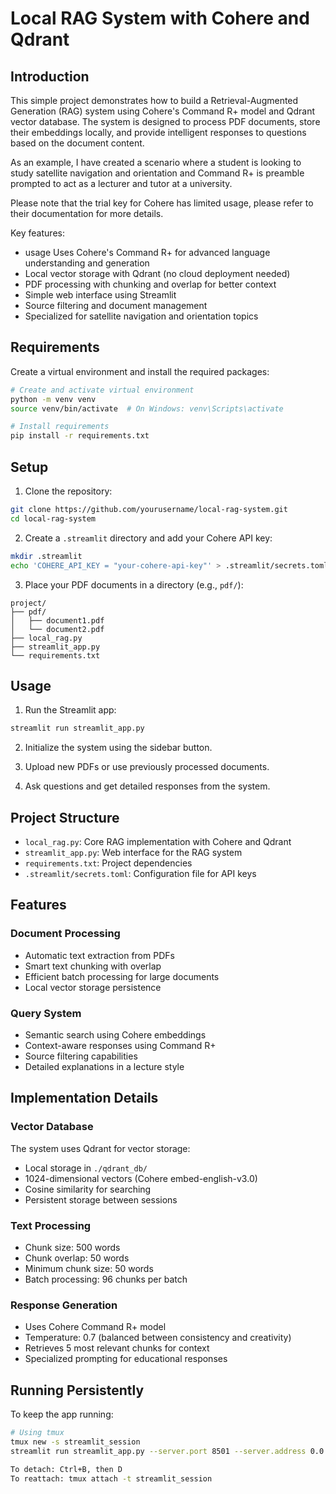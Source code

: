 # Local RAG System with Cohere and Qdrant

## Introduction
This simple project demonstrates how to build a Retrieval-Augmented Generation (RAG) system using Cohere's Command R+ model and Qdrant vector database. The system is designed to process PDF documents, store their embeddings locally, and provide intelligent responses to questions based on the document content.

As an example, I have created a scenario where a student is looking to study satellite navigation and orientation and Command R+ is preamble prompted to act as a lecturer and tutor at a university.

Please note that the trial key for Cohere has limited usage, please refer to their documentation for more details.

Key features:
- usage Uses Cohere's Command R+ for advanced language understanding and generation
- Local vector storage with Qdrant (no cloud deployment needed)
- PDF processing with chunking and overlap for better context
- Simple web interface using Streamlit
- Source filtering and document management
- Specialized for satellite navigation and orientation topics

## Requirements
Create a virtual environment and install the required packages:

```bash
# Create and activate virtual environment
python -m venv venv
source venv/bin/activate  # On Windows: venv\Scripts\activate

# Install requirements
pip install -r requirements.txt
```

## Setup

1. Clone the repository:
```bash
git clone https://github.com/yourusername/local-rag-system.git
cd local-rag-system
```

2. Create a `.streamlit` directory and add your Cohere API key:
```bash
mkdir .streamlit
echo 'COHERE_API_KEY = "your-cohere-api-key"' > .streamlit/secrets.toml
```

3. Place your PDF documents in a directory (e.g., `pdf/`):
```
project/
├── pdf/
│   ├── document1.pdf
│   └── document2.pdf
├── local_rag.py
├── streamlit_app.py
└── requirements.txt
```

## Usage

1. Run the Streamlit app:
```bash
streamlit run streamlit_app.py
```

2. Initialize the system using the sidebar button.

3. Upload new PDFs or use previously processed documents.

4. Ask questions and get detailed responses from the system.

## Project Structure

- `local_rag.py`: Core RAG implementation with Cohere and Qdrant
- `streamlit_app.py`: Web interface for the RAG system
- `requirements.txt`: Project dependencies
- `.streamlit/secrets.toml`: Configuration file for API keys

## Features

### Document Processing
- Automatic text extraction from PDFs
- Smart text chunking with overlap
- Efficient batch processing for large documents
- Local vector storage persistence

### Query System
- Semantic search using Cohere embeddings
- Context-aware responses using Command R+
- Source filtering capabilities
- Detailed explanations in a lecture style

## Implementation Details

### Vector Database
The system uses Qdrant for vector storage:
- Local storage in `./qdrant_db/`
- 1024-dimensional vectors (Cohere embed-english-v3.0)
- Cosine similarity for searching
- Persistent storage between sessions

### Text Processing
- Chunk size: 500 words
- Chunk overlap: 50 words
- Minimum chunk size: 50 words
- Batch processing: 96 chunks per batch

### Response Generation
- Uses Cohere Command R+ model
- Temperature: 0.7 (balanced between consistency and creativity)
- Retrieves 5 most relevant chunks for context
- Specialized prompting for educational responses

## Running Persistently

To keep the app running:

```bash
# Using tmux
tmux new -s streamlit_session
streamlit run streamlit_app.py --server.port 8501 --server.address 0.0.0.0

To detach: Ctrl+B, then D
To reattach: tmux attach -t streamlit_session
```
